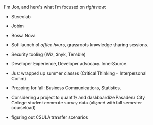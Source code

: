 I'm Jon, and here's what I'm focused on *right now*:

- Stereolab
- Jobim
- Bossa Nova
- Soft launch of *office hours*, grassroots knowledge sharing sessions.
- Security tooling (Wiz, Snyk, Tenable)
- Developer Experience, Developer advocacy. InnerSource. 

- Just wrapped up summer classes (Critical Thinking + Interpersonal Comm)
- Prepping for fall: Business Communications, Statistics.
- Considering a project to quantify and dashboardize Pasadena City College student commute survey data (aligned with fall semester courseload)
- figuring out CSULA transfer scenarios
